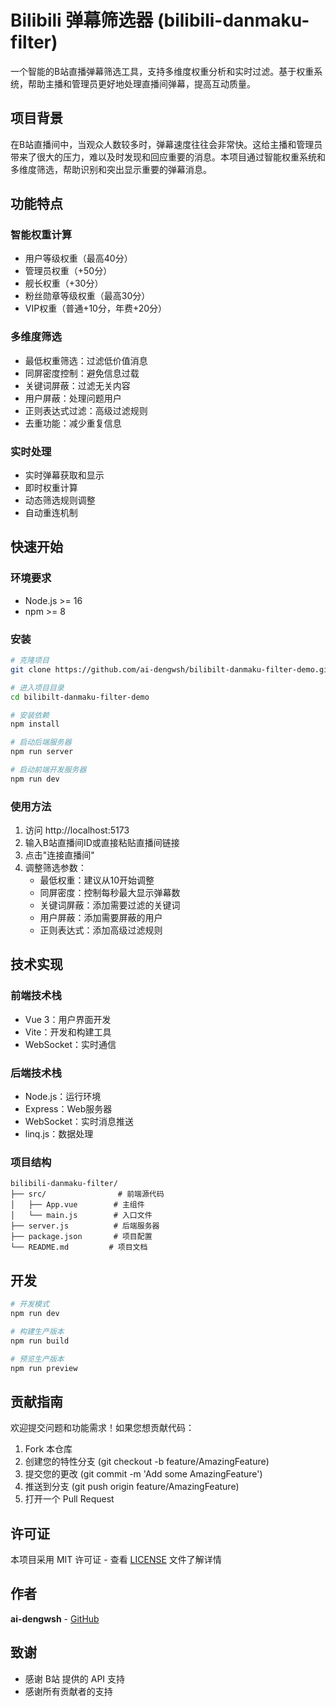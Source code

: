 # Bilibili 弹幕筛选器 (bilibili-danmaku-filter)

一个智能的B站直播弹幕筛选工具，支持多维度权重分析和实时过滤。基于权重系统，帮助主播和管理员更好地处理直播间弹幕，提高互动质量。

## 项目背景

在B站直播间中，当观众人数较多时，弹幕速度往往会非常快。这给主播和管理员带来了很大的压力，难以及时发现和回应重要的消息。本项目通过智能权重系统和多维度筛选，帮助识别和突出显示重要的弹幕消息。

## 功能特点

### 智能权重计算
- 用户等级权重（最高40分）
- 管理员权重（+50分）
- 舰长权重（+30分）
- 粉丝勋章等级权重（最高30分）
- VIP权重（普通+10分，年费+20分）

### 多维度筛选
- 最低权重筛选：过滤低价值消息
- 同屏密度控制：避免信息过载
- 关键词屏蔽：过滤无关内容
- 用户屏蔽：处理问题用户
- 正则表达式过滤：高级过滤规则
- 去重功能：减少重复信息

### 实时处理
- 实时弹幕获取和显示
- 即时权重计算
- 动态筛选规则调整
- 自动重连机制

## 快速开始

### 环境要求
- Node.js >= 16
- npm >= 8

### 安装

```bash
# 克隆项目
git clone https://github.com/ai-dengwsh/bilibilt-danmaku-filter-demo.git

# 进入项目目录
cd bilibilt-danmaku-filter-demo

# 安装依赖
npm install

# 启动后端服务器
npm run server

# 启动前端开发服务器
npm run dev
```

### 使用方法

1. 访问 http://localhost:5173
2. 输入B站直播间ID或直接粘贴直播间链接
3. 点击"连接直播间"
4. 调整筛选参数：
   - 最低权重：建议从10开始调整
   - 同屏密度：控制每秒最大显示弹幕数
   - 关键词屏蔽：添加需要过滤的关键词
   - 用户屏蔽：添加需要屏蔽的用户
   - 正则表达式：添加高级过滤规则

## 技术实现

### 前端技术栈
- Vue 3：用户界面开发
- Vite：开发和构建工具
- WebSocket：实时通信

### 后端技术栈
- Node.js：运行环境
- Express：Web服务器
- WebSocket：实时消息推送
- linq.js：数据处理

### 项目结构
```
bilibili-danmaku-filter/
├── src/                # 前端源代码
│   ├── App.vue        # 主组件
│   └── main.js        # 入口文件
├── server.js          # 后端服务器
├── package.json       # 项目配置
└── README.md         # 项目文档
```

## 开发

```bash
# 开发模式
npm run dev

# 构建生产版本
npm run build

# 预览生产版本
npm run preview
```

## 贡献指南

欢迎提交问题和功能需求！如果您想贡献代码：

1. Fork 本仓库
2. 创建您的特性分支 (git checkout -b feature/AmazingFeature)
3. 提交您的更改 (git commit -m 'Add some AmazingFeature')
4. 推送到分支 (git push origin feature/AmazingFeature)
5. 打开一个 Pull Request

## 许可证

本项目采用 MIT 许可证 - 查看 [LICENSE](LICENSE) 文件了解详情

## 作者

**ai-dengwsh** - [GitHub](https://github.com/ai-dengwsh)

## 致谢

- 感谢 B站 提供的 API 支持
- 感谢所有贡献者的支持
